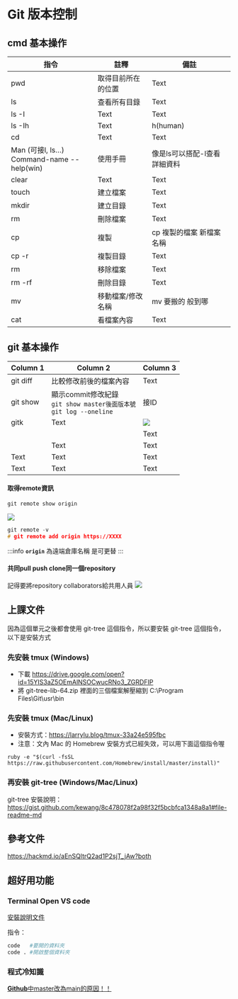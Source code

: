 # Git 版本控制

## cmd 基本操作

| 指令 | 註釋 | 備註 |
| -------- | -------- | -------- |
| pwd    | 取得目前所在的位置     | Text     |
| ls      | 查看所有目錄     | Text     |
| ls -I     | Text     | Text     |
| ls -Ih     | Text     | h(human)     |
| cd     | Text     | Text     |
| Man  (可接l, ls…)<br>Command-name --help(win)| 使用手冊     | 像是ls可以搭配-l查看詳細資料     |
| clear     | Text     | Text     |
| touch     | 建立檔案     | Text     |
| mkdir     | 建立目錄     | Text     |
| rm     | 刪除檔案     | Text     |
| cp     | 複製     | cp 複製的檔案 新檔案名稱     |
| cp -r     | 複製目錄     | Text     |
| rm     | 移除檔案     | Text     |
| rm -rf     | 刪除目錄     | Text     |
| mv     | 移動檔案/修改名稱     | mv 要搬的 般到哪     |
| cat     | 看檔案內容     | Text     |



## git 基本操作

| Column 1 | Column 2 | Column 3 |
| -------- | -------- | -------- |
| git diff     | 比較修改前後的檔案內容     | Text     |
| git show     | 顯示commit修改紀錄<br>`git show master後面版本號`<br>`git log --oneline` | 接ID    |
| gitk     | Text     | ![](https://i.imgur.com/VKepjWV.png)|
|      |      | Text     |
|       | Text     | Text     |
| Text     | Text     | Text     |
| Text     | Text     | Text     |


#### 取得remote資訊
```c++
git remote show origin
```
![](https://i.imgur.com/ah1RhdH.png)

```c++
git remote -v 
# git remote add origin https://XXXX
```
:::info
**`origin`** 為遠端倉庫名稱 是可更替
:::

#### 共同pull push clone同一個repository
記得要將repository collaborators給共用人員
![](https://i.imgur.com/iEyrrZI.png)


## 上課文件
因為這個單元之後都會使用 git-tree 這個指令，所以要安裝 git-tree 這個指令，以下是安裝方式

### 先安裝 tmux (Windows)
- 下載 https://drive.google.com/open?id=15YIS3aZ5OEmAlNSOCwucRNo3_ZGRDFIP
- 將 git-tree-lib-64.zip 裡面的三個檔案解壓縮到 C:\Program Files\Git\usr\bin

### 先安裝 tmux (Mac/Linux)
- 安裝方式：https://larrylu.blog/tmux-33a24e595fbc
- 注意：文內 Mac 的 Homebrew 安裝方式已經失效，可以用下面這個指令喔

```
ruby -e "$(curl -fsSL https://raw.githubusercontent.com/Homebrew/install/master/install)"
```

### 再安裝 git-tree (Windows/Mac/Linux)
git-tree 安裝說明：https://gist.github.com/kewang/8c478078f2a98f32f5bcbfca1348a8a1#file-readme-md

## 參考文件
https://hackmd.io/aEnSQltrQ2ad1P2sjT_jAw?both


## 超好用功能
### Terminal Open VS code
[安裝說明文件](https://www.ucamc.com/articles/423-%E5%A6%82%E4%BD%95%E5%BE%9Emacos%E4%B8%8A%E7%9A%84%E7%B5%82%E7%AB%AF%E6%A9%9Fterminal%E6%89%93%E9%96%8Bvisual-studio-code%EF%BC%9F)

指令：
```python
code   #要開的資料夾
code . #開啟整個資料夾
```


### 程式冷知識
[**Github**中master改為main的原因！！](https://technews.tw/2020/09/22/github-to-replace-master-with-main-starting-next-month/)